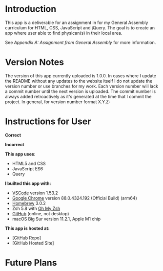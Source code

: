 
# Introduction

This app is a deliverable for an assignment in for my General Assembly curriculum for HTML, CSS, JavaScript and jQuery.  The goal is to create an app where user able to find physican(s) in their local area.

See *Appendix A: Assignment from General Assembly* for more information.

# Version Notes

The version of this app currently uploaded is 1.0.0.  In cases where I update the README without any updates to the website itself I do not update the version number or use branches for my work.  Each version number will lack a commit number until the next version is uploaded.  The commit number is always added retroactively as it's generated at the time that I commit the project.  In general, for version number format X.Y.Z:

# Instructions for User


**Correct**


**Incorrect**




**This app uses:**
* HTML5 and CSS
* JavaScript ES6
* Query

**I builted this app with:**
* [VSCode](https://code.visualstudio.com/) version 1.53.2
* [Google Chrome](https://www.google.com/chrome/) version 88.0.4324.192 (Official Build) (arm64)
* [Homebrew](https://brew.sh/) 3.0.2
* Zsh 5.8 with [Oh My Zsh](https://ohmyz.sh/)
* [GitHub](https://github.com/) (online, not desktop)
* macOS Big Sur version 11.2.1, Apple M1 chip

**This app is hosted at:**
* [GitHub Repo]
* [GitHub Hosted Site]

# Future Plans

